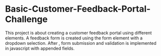 # Basic-Customer-Feedback-Portal-Challenge

This project is about  creating a customer feedback portal using different elements. A feedback form is created using the form element with a dropdown selection.  After , form submission and validation is implemented in javascript with appended fields.